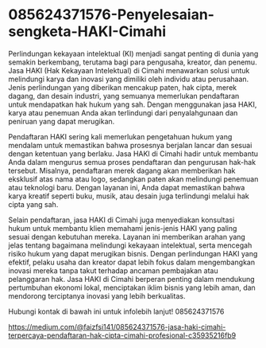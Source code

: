 # 085624371576-Penyelesaian-sengketa-HAKI-Cimahi
Perlindungan kekayaan intelektual (KI) menjadi sangat penting di dunia yang semakin berkembang, terutama bagi para pengusaha, kreator, dan penemu. Jasa HAKI (Hak Kekayaan Intelektual) di Cimahi menawarkan solusi untuk melindungi karya dan inovasi yang dimiliki oleh individu atau perusahaan. Jenis perlindungan yang diberikan mencakup paten, hak cipta, merek dagang, dan desain industri, yang semuanya memerlukan pendaftaran untuk mendapatkan hak hukum yang sah. Dengan menggunakan jasa HAKI, karya atau penemuan Anda akan terlindungi dari penyalahgunaan dan peniruan yang dapat merugikan.

Pendaftaran HAKI sering kali memerlukan pengetahuan hukum yang mendalam untuk memastikan bahwa prosesnya berjalan lancar dan sesuai dengan ketentuan yang berlaku. Jasa HAKI di Cimahi hadir untuk membantu Anda dalam mengurus semua proses pendaftaran dan pengurusan hak-hak tersebut. Misalnya, pendaftaran merek dagang akan memberikan hak eksklusif atas nama atau logo, sedangkan paten akan melindungi penemuan atau teknologi baru. Dengan layanan ini, Anda dapat memastikan bahwa karya kreatif seperti buku, musik, atau desain juga terlindungi melalui hak cipta yang sah.

Selain pendaftaran, jasa HAKI di Cimahi juga menyediakan konsultasi hukum untuk membantu klien memahami jenis-jenis HAKI yang paling sesuai dengan kebutuhan mereka. Layanan ini memberikan arahan yang jelas tentang bagaimana melindungi kekayaan intelektual, serta mencegah risiko hukum yang dapat merugikan bisnis. Dengan perlindungan HAKI yang efektif, pelaku usaha dan kreator dapat lebih fokus dalam mengembangkan inovasi mereka tanpa takut terhadap ancaman pembajakan atau pelanggaran hak. Jasa HAKI di Cimahi berperan penting dalam mendukung pertumbuhan ekonomi lokal, menciptakan iklim bisnis yang lebih aman, dan mendorong terciptanya inovasi yang lebih berkualitas.

Hubungi kontak di bawah ini untuk infolebih lanjut!
085624371576

https://medium.com/@faizfsi141/085624371576-jasa-haki-cimahi-terpercaya-pendaftaran-hak-cipta-cimahi-profesional-c35935216fb9
